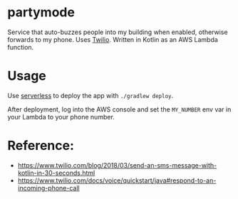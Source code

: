 # partymode

Service that auto-buzzes people into my building when enabled, otherwise forwards to my phone. Uses [Twilio](https://www.twilio.com/). Written in Kotlin as an AWS Lambda function.

# Usage

Use [serverless](https://serverless.com/) to deploy the app with `./gradlew deploy`.

After deployment, log into the AWS console and set the `MY_NUMBER` env var in your Lambda to your phone number.

# Reference:
- https://www.twilio.com/blog/2018/03/send-an-sms-message-with-kotlin-in-30-seconds.html
- https://www.twilio.com/docs/voice/quickstart/java#respond-to-an-incoming-phone-call
